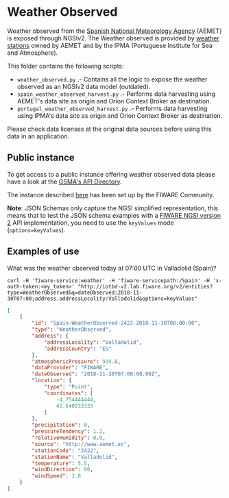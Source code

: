 # Weather Observed

Weather observed from the [Spanish National Meteorology Agency](http://aemet.es)
(AEMET) is exposed through NGSIv2. The Weather observed is provided by
[weather stations](../../PointOfInterest/WeatherStation) owned by AEMET and by
the IPMA (Portuguese Institute for Sea and Atmosphere).

This folder contains the following scripts:

-   `weather_observed.py` .- Contains all the logic to expose the weather
    observed as an NGSIv2 data model (outdated).
-   `spain_weather_observed_harvest.py` .- Performs data harvesting using
    AEMET's data site as origin and Orion Context Broker as destination.
-   `portugal_weather_observed_harvest.py` .- Performs data harvesting using
    IPMA's data site as origin and Orion Context Broker as destination.

Please check data licenses at the original data sources before using this data
in an application.

## Public instance

To get access to a public instance offering weather observed data please have a
look at the
[GSMA's API Directory](http://apidirectory.connectedliving.gsma.com).

The instance described
[here](https://docs.google.com/document/d/1lHP7XS-7TNzsxLa0bNFb-96JnJXh0ecIHS3-H0qMREg/edit?usp=sharing)
has been set up by the FIWARE Community.

**Note**: JSON Schemas only capture the NGSI simplified representation, this
means that to test the JSON schema examples with a
[FIWARE NGSI version 2](http://fiware.github.io/specifications/ngsiv2/stable)
API implementation, you need to use the `keyValues` mode (`options=keyValues`).

## Examples of use

What was the weather observed today at 07:00 UTC in Valladolid (Spain)?

`curl -H 'fiware-service:weather' -H 'fiware-servicepath:/Spain' -H 'x-auth-token:<my_token>' "http://iotbd-v2.lab.fiware.org/v2/entities?type=WeatherObserved&q=dateObserved:2018-11-30T07:00;address.addressLocality:Valladolid&options=keyValues"`

```json
[
    {
        "id": "Spain-WeatherObserved-2422-2018-11-30T08:00:00",
        "type": "WeatherObserved",
        "address": {
            "addressLocality": "Valladolid",
            "addressCountry": "ES"
        },
        "atmosphericPressure": 934.8,
        "dataProvider": "FIWARE",
        "dateObserved": "2018-11-30T07:00:00.00Z",
        "location": {
            "type": "Point",
            "coordinates": [
                -4.754444444,
                41.640833333
            ]
        },
        "precipitation": 0,
        "pressureTendency": 1.2,
        "relativeHumidity": 0.9,
        "source": "http://www.aemet.es",
        "stationCode": "2422",
        "stationName": "Valladolid",
        "temperature": 5.5,
        "windDirection": 90,
        "windSpeed": 2.8
    }
]
```
